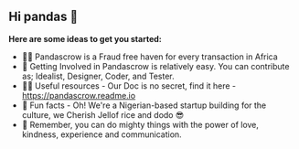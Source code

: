 ## Hi pandas 👋

**Here are some ideas to get you started:**

- 🙋‍♀️ Pandascrow is a Fraud free haven for every transaction in Africa
- 🌈 Getting Involved in Pandascrow is relatively easy. You can contribute as; Idealist, Designer, Coder, and Tester. 
- 👩‍💻 Useful resources - Our Doc is no secret, find it here - https://pandascrow.readme.io
- 🍿 Fun facts - Oh! We're a Nigerian-based startup building for the culture, we Cherish Jellof rice and dodo 😎
- 🧙 Remember, you can do mighty things with the power of love, kindness, experience and communication.
